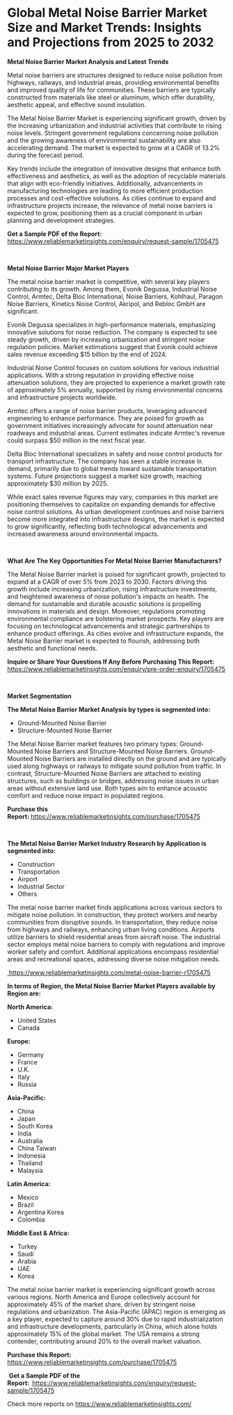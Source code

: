 <p><h1>Global Metal Noise Barrier Market Size and Market Trends: Insights and Projections from 2025 to 2032</h1></p><p><strong>Metal Noise Barrier Market Analysis and Latest Trends</strong></p>
<p><p>Metal noise barriers are structures designed to reduce noise pollution from highways, railways, and industrial areas, providing environmental benefits and improved quality of life for communities. These barriers are typically constructed from materials like steel or aluminum, which offer durability, aesthetic appeal, and effective sound insulation.</p><p>The Metal Noise Barrier Market is experiencing significant growth, driven by the increasing urbanization and industrial activities that contribute to rising noise levels. Stringent government regulations concerning noise pollution and the growing awareness of environmental sustainability are also accelerating demand. The market is expected to grow at a CAGR of 13.2% during the forecast period. </p><p>Key trends include the integration of innovative designs that enhance both effectiveness and aesthetics, as well as the adoption of recyclable materials that align with eco-friendly initiatives. Additionally, advancements in manufacturing technologies are leading to more efficient production processes and cost-effective solutions. As cities continue to expand and infrastructure projects increase, the relevance of metal noise barriers is expected to grow, positioning them as a crucial component in urban planning and development strategies.</p></p>
<p><strong>Get a Sample PDF of the Report:&nbsp;</strong> <a href="https://www.reliablemarketinsights.com/enquiry/request-sample/1705475?utm_campaign=2951&utm_medium=2&utm_source=Github&utm_content=ia&utm_term=02042025&utm_id=metal-noise-barrier">https://www.reliablemarketinsights.com/enquiry/request-sample/1705475</a></p>
<p>&nbsp;</p>
<p><strong>Metal Noise Barrier Major Market Players</strong></p>
<p><p>The metal noise barrier market is competitive, with several key players contributing to its growth. Among them, Evonik Degussa, Industrial Noise Control, Armtec, Delta Bloc International, Noise Barriers, Kohlhaul, Paragon Noise Barriers, Kinetics Noise Control, Akripol, and Rebloc GmbH are significant.</p><p>Evonik Degussa specializes in high-performance materials, emphasizing innovative solutions for noise reduction. The company is expected to see steady growth, driven by increasing urbanization and stringent noise regulation policies. Market estimations suggest that Evonik could achieve sales revenue exceeding $15 billion by the end of 2024.</p><p>Industrial Noise Control focuses on custom solutions for various industrial applications. With a strong reputation in providing effective noise attenuation solutions, they are projected to experience a market growth rate of approximately 5% annually, supported by rising environmental concerns and infrastructure projects worldwide.</p><p>Armtec offers a range of noise barrier products, leveraging advanced engineering to enhance performance. They are poised for growth as government initiatives increasingly advocate for sound attenuation near roadways and industrial areas. Current estimates indicate Armtec's revenue could surpass $50 million in the next fiscal year.</p><p>Delta Bloc International specializes in safety and noise control products for transport infrastructure. The company has seen a stable increase in demand, primarily due to global trends toward sustainable transportation systems. Future projections suggest a market size growth, reaching approximately $30 million by 2025.</p><p>While exact sales revenue figures may vary, companies in this market are positioning themselves to capitalize on expanding demands for effective noise control solutions. As urban development continues and noise barriers become more integrated into infrastructure designs, the market is expected to grow significantly, reflecting both technological advancements and increased awareness around environmental impacts.</p></p>
<p>&nbsp;</p>
<p><strong>What Are The Key Opportunities For Metal Noise Barrier Manufacturers?</strong></p>
<p><p>The Metal Noise Barrier market is poised for significant growth, projected to expand at a CAGR of over 5% from 2023 to 2030. Factors driving this growth include increasing urbanization, rising infrastructure investments, and heightened awareness of noise pollution's impacts on health. The demand for sustainable and durable acoustic solutions is propelling innovations in materials and design. Moreover, regulations promoting environmental compliance are bolstering market prospects. Key players are focusing on technological advancements and strategic partnerships to enhance product offerings. As cities evolve and infrastructure expands, the Metal Noise Barrier market is expected to flourish, addressing both aesthetic and functional needs.</p></p>
<p><strong>Inquire or Share Your Questions If Any Before Purchasing This Report:</strong> <a href="https://www.reliablemarketinsights.com/enquiry/pre-order-enquiry/1705475?utm_campaign=2951&utm_medium=2&utm_source=Github&utm_content=ia&utm_term=02042025&utm_id=metal-noise-barrier">https://www.reliablemarketinsights.com/enquiry/pre-order-enquiry/1705475</a></p>
<p>&nbsp;</p>
<p><strong>Market Segmentation</strong></p>
<p><strong>The Metal Noise Barrier Market Analysis by types is segmented into:</strong></p>
<p><ul><li>Ground-Mounted Noise Barrier</li><li>Structure-Mounted Noise Barrier</li></ul></p>
<p><p>The Metal Noise Barrier market features two primary types: Ground-Mounted Noise Barriers and Structure-Mounted Noise Barriers. Ground-Mounted Noise Barriers are installed directly on the ground and are typically used along highways or railways to mitigate sound pollution from traffic. In contrast, Structure-Mounted Noise Barriers are attached to existing structures, such as buildings or bridges, addressing noise issues in urban areas without extensive land use. Both types aim to enhance acoustic comfort and reduce noise impact in populated regions.</p></p>
<p><strong>Purchase this Report:&nbsp;</strong><a href="https://www.reliablemarketinsights.com/purchase/1705475?utm_campaign=2951&utm_medium=2&utm_source=Github&utm_content=ia&utm_term=02042025&utm_id=metal-noise-barrier">https://www.reliablemarketinsights.com/purchase/1705475</a></p>
<p>&nbsp;</p>
<p><strong>The Metal Noise Barrier Market Industry Research by Application is segmented into:</strong></p>
<p><ul><li>Construction</li><li>Transportation</li><li>Airport</li><li>Industrial Sector</li><li>Others</li></ul></p>
<p><p>The metal noise barrier market finds applications across various sectors to mitigate noise pollution. In construction, they protect workers and nearby communities from disruptive sounds. In transportation, they reduce noise from highways and railways, enhancing urban living conditions. Airports utilize barriers to shield residential areas from aircraft noise. The industrial sector employs metal noise barriers to comply with regulations and improve worker safety and comfort. Additional applications encompass residential areas and recreational spaces, addressing diverse noise mitigation needs.</p></p>
<p><a href="https://www.reliablemarketinsights.com/metal-noise-barrier-r1705475?utm_campaign=2951&utm_medium=2&utm_source=Github&utm_content=ia&utm_term=02042025&utm_id=metal-noise-barrier">&nbsp;https://www.reliablemarketinsights.com/metal-noise-barrier-r1705475</a></p>
<p><strong>In terms of Region, the Metal Noise Barrier Market Players available by Region are:</strong></p>
<p>
    <p> <strong> North America: </strong>
        <ul>
            <li>United States</li>
            <li>Canada</li>
        </ul>
        </p> 
    <p> <strong> Europe: </strong>
        <ul>
            <li>Germany</li>
            <li>France</li>
            <li>U.K.</li>
            <li>Italy</li>
            <li>Russia</li>
        </ul>
        </p> 
    <p> <strong> Asia-Pacific: </strong>
        <ul>
            <li>China</li>
            <li>Japan</li>
            <li>South Korea</li>
            <li>India</li>
            <li>Australia</li>
            <li>China Taiwan</li>
            <li>Indonesia</li>
            <li>Thailand</li>
            <li>Malaysia</li>
        </ul>
        </p> 
    <p> <strong> Latin America: </strong>
        <ul>
            <li>Mexico</li>
            <li>Brazil</li>
            <li>Argentina Korea</li>
            <li>Colombia</li>
        </ul>
        </p> 
    <p> <strong> Middle East & Africa: </strong>
        <ul>
            <li>Turkey</li>
            <li>Saudi</li>
            <li>Arabia</li>
            <li>UAE</li>
            <li>Korea</li>
        </ul>
    </p>
    </p>
<p><p>The metal noise barrier market is experiencing significant growth across various regions. North America and Europe collectively account for approximately 45% of the market share, driven by stringent noise regulations and urbanization. The Asia-Pacific (APAC) region is emerging as a key player, expected to capture around 30% due to rapid industrialization and infrastructure developments, particularly in China, which alone holds approximately 15% of the global market. The USA remains a strong contender, contributing around 20% to the overall market valuation.</p></p>
<p><strong>Purchase this Report: </strong><a href="https://www.reliablemarketinsights.com/purchase/1705475?utm_campaign=2951&utm_medium=2&utm_source=Github&utm_content=ia&utm_term=02042025&utm_id=metal-noise-barrier">https://www.reliablemarketinsights.com/purchase/1705475</a></p>
<p>&nbsp;<strong>Get a Sample PDF of the Report:&nbsp;&nbsp;</strong><a href="https://www.reliablemarketinsights.com/enquiry/request-sample/1705475?utm_campaign=2951&utm_medium=2&utm_source=Github&utm_content=ia&utm_term=02042025&utm_id=metal-noise-barrier">https://www.reliablemarketinsights.com/enquiry/request-sample/1705475</a></p>
<p><strong></strong></p>
<p>Check more reports on <a href="https://www.reliablemarketinsights.com/?utm_campaign=2951&utm_medium=2&utm_source=Github&utm_content=ia&utm_term=02042025&utm_id=metal-noise-barrier">https://www.reliablemarketinsights.com/</a></p>